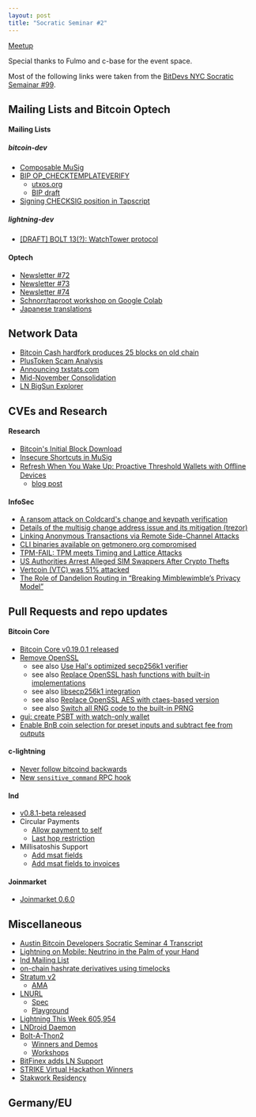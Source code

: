 ```yaml
---
layout: post
title: "Socratic Seminar #2"
---
```


[Meetup](https://www.meetup.com/Bitcoin-Lab-Berlin/events/266777776/)

Special thanks to Fulmo and c-base for the event space.

Most of the following links were taken from the [BitDevs NYC Socratic Semainar #99](https://bitdevs.org/2019-12-03-socratic-seminar-99).

## Mailing Lists and Bitcoin Optech

#### Mailing Lists

##### bitcoin-dev

- [Composable MuSig](https://lists.linuxfoundation.org/pipermail/bitcoin-dev/2019-November/017493.html)
- [BIP OP_CHECKTEMPLATEVERIFY](https://lists.linuxfoundation.org/pipermail/bitcoin-dev/2019-November/017494.html)
  - [utxos.org](https://utxos.org)
  - [BIP draft](https://github.com/JeremyRubin/bips/blob/ctv/bip-ctv.mediawiki)
- [Signing CHECKSIG position in Tapscript](https://lists.linuxfoundation.org/pipermail/bitcoin-dev/2019-November/017495.html)

##### lightning-dev

- [[DRAFT] BOLT 13(?): WatchTower protocol](https://lists.linuxfoundation.org/pipermail/lightning-dev/2019-November/002350.html)

#### Optech

- [Newsletter #72](https://bitcoinops.org/en/newsletters/2019/11/13/)
- [Newsletter #73](https://bitcoinops.org/en/newsletters/2019/11/20/)
- [Newsletter #74](https://bitcoinops.org/en/newsletters/2019/11/27/)
- [Schnorr/taproot workshop on Google Colab](https://github.com/bitcoinops/taproot-workshop#google-colab-cloud)
- [Japanese translations](https://bitcoinops.org/ja/publications/)

## Network Data

- [Bitcoin Cash hardfork produces 25 blocks on old chain](https://twitter.com/bitmexresearch/status/1197957855288209410)
- [PlusToken Scam Analysis](https://twitter.com/ergobtc/status/1197496064854634496)
- [Announcing txstats.com](https://blog.bitmex.com/announcing-txstats-com/)
- [Mid-November Consolidation](https://twitter.com/murchandamus/status/1195090917423759360)
- [LN BigSun Explorer](https://ln.bigsun.xyz/)

## CVEs and Research

#### Research

- [Bitcoin's Initial Block Download](https://blog.bitmex.com/bitcoins-initial-block-download/)
- [Insecure Shortcuts in MuSig](https://medium.com/blockstream/insecure-shortcuts-in-musig-2ad0d38a97da)
- [Refresh When You Wake Up: Proactive Threshold Wallets with Oﬄine Devices](https://eprint.iacr.org/2019/1328.pdf)
  - [blog post](https://medium.com/zengo/refresh-when-you-wake-up-proactive-threshold-wallets-with-offline-devices-5e849e9d4c29)

#### InfoSec

- [A ransom attack on Coldcard's change and keypath verification](https://medium.com/shiftcrypto/a-ransom-attack-on-coldcards-change-and-keypath-verification-f3c71461624a)
- [Details of the multisig change address issue and its mitigation (trezor)](https://blog.trezor.io/details-of-the-multisig-change-address-issue-and-its-mitigation-6370ad73ed2a)
- [Linking Anonymous Transactions via Remote Side-Channel Attacks](https://crypto.stanford.edu/timings/)
- [CLI binaries available on getmonero.org compromised](https://github.com/monero-project/monero/issues/6151)
- [TPM-FAIL: TPM meets Timing and Lattice Attacks](http://tpm.fail/tpmfail.pdf)
- [US Authorities Arrest Alleged SIM Swappers After Crypto Thefts](https://www.coindesk.com/us-authorities-arrest-alleged-sim-swappers-after-crypto-thefts)
- [Vertcoin (VTC) was 51% attacked](https://gist.github.com/metalicjames/f2acdb9ef448ec5298173b36c7c54133)
- [The Role of Dandelion Routing in “Breaking Mimblewimble’s Privacy Model”](https://medium.com/@gfanti/the-role-of-dandelion-routing-in-breaking-mimblewimbles-privacy-model-42e524d0187e)

## Pull Requests and repo updates

#### Bitcoin Core

- [Bitcoin Core v0.19.0.1 released](https://bitcoincore.org/en/releases/0.19.0.1/)
- [Remove OpenSSL](https://github.com/bitcoin/bitcoin/pull/17265)
  - see also [Use Hal's optimized secp256k1 verifier](https://github.com/bitcoin/bitcoin/pull/2061#issuecomment-11075455)
  - see also [Replace OpenSSL hash functions with built-in implementations](https://github.com/bitcoin/bitcoin/pull/4100)
  - see also [libsecp256k1 integration](https://github.com/bitcoin/bitcoin/pull/4312)
  - see also [Replace OpenSSL AES with ctaes-based version](https://github.com/bitcoin/bitcoin/pull/7689)
  - see also [Switch all RNG code to the built-in PRNG](https://github.com/bitcoin/bitcoin/pull/14955)
- [gui: create PSBT with watch-only wallet](https://github.com/bitcoin/bitcoin/pull/16944)
- [Enable BnB coin selection for preset inputs and subtract fee from outputs](https://github.com/bitcoin/bitcoin/pull/17290)

#### c-lightning
- [Never follow bitcoind backwards](https://github.com/ElementsProject/lightning/pull/3274)
- [New `sensitive_command` RPC hook](https://github.com/ElementsProject/lightning/pull/2925)

#### lnd

- [v0.8.1-beta released](https://github.com/lightningnetwork/lnd/releases/tag/v0.8.1-beta)
- Circular Payments
  - [Allow payment to self](https://github.com/lightningnetwork/lnd/pull/3736)
  - [Last hop restriction](https://github.com/lightningnetwork/lnd/pull/3739)
- Millisatoshis Support
  - [Add msat fields](https://github.com/lightningnetwork/lnd/pull/3706)
  - [Add msat fields to invoices](https://github.com/lightningnetwork/lnd/pull/3729)

#### Joinmarket

- [Joinmarket 0.6.0](https://github.com/JoinMarket-Org/joinmarket-clientserver/blob/master/docs/release-notes/release-notes-0.6.0.md)

## Miscellaneous

- [Austin Bitcoin Developers Socratic Seminar 4 Transcript](https://diyhpl.us/wiki/transcripts/austin-bitcoin-developers/2019-11-19-socratic-seminar-4/)
- [Lightning on Mobile: Neutrino in the Palm of your Hand](https://blog.lightning.engineering/posts/2019/11/21/mobile-lnd.html)
- [lnd Mailing List](https://twitter.com/roasbeef/status/1197286544555380736)
- [on-chain hashrate derivatives using timelocks](https://twitter.com/somsenruben/status/1194993848180568064)
- [Stratum v2](https://stratumprotocol.org/)
  - [AMA](https://www.reddit.com/r/Bitcoin/comments/dz1mgp/ama_bitcoin_mining_stratum_v2_we_are_braiins_the/)
- [LNURL](https://github.com/fiatjaf/awesome-lnurl)
  - [Spec](https://github.com/btcontract/lnurl-rfc/blob/master/spec.md)
  - [Playground](https://lnurl.bigsun.xyz/)
- [Lightning This Week 605,954](https://medium.com/zebedee-engineering/lightning-this-week-605-954-23403a1f9737)
- [LNDroid Daemon](https://github.com/lndroid/lndroid-daemon)
- [Bolt-A-Thon2](https://boltathon.com/)
  - [Winners and Demos](https://twitter.com/Boltathon/status/1204091422065885184)
  - [Workshops](https://www.youtube.com/playlist?list=PLC_AgDAr0m6Rdl7emeEWR2JuJ8TQ-en4X)
- [BitFinex adds LN Support](https://twitter.com/paoloardoino/status/1201590067451613185)
- [STRIKE Virtual Hackathon Winners](https://medium.com/radartech/announcing-strike-hackathon-winners-5a4895708746)
- [Stakwork Residency](https://residency.stakwork.com/)

## Germany/EU
